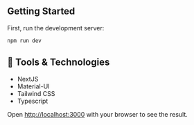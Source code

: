 

## Getting Started

First, run the development server:

```bash
npm run dev

```
<h2>🧰 Tools & Technologies</h2>

<ul>
  <li>NextJS</li>
  <li>Material-UI</li>
  <li>Tailwind CSS</li>
  <li>Typescript</li>
</ul>

Open [http://localhost:3000](http://localhost:3000) with your browser to see the result.


